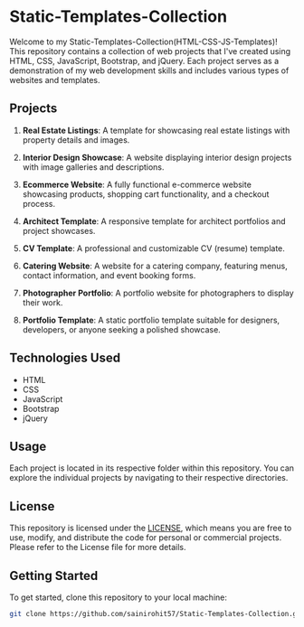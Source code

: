 # Static-Templates-Collection

Welcome to my Static-Templates-Collection(HTML-CSS-JS-Templates)! This repository contains a collection of web projects that I've created using HTML, CSS, JavaScript, Bootstrap, and jQuery. Each project serves as a demonstration of my web development skills and includes various types of websites and templates.

## Projects

1. **Real Estate Listings**: A template for showcasing real estate listings with property details and images.

2. **Interior Design Showcase**: A website displaying interior design projects with image galleries and descriptions.

3. **Ecommerce Website**: A fully functional e-commerce website showcasing products, shopping cart functionality, and a checkout process.

4. **Architect Template**: A responsive template for architect portfolios and project showcases.

5. **CV Template**: A professional and customizable CV (resume) template.

6. **Catering Website**: A website for a catering company, featuring menus, contact information, and event booking forms.

7. **Photographer Portfolio**: A portfolio website for photographers to display their work.

8. **Portfolio Template**: A static portfolio template suitable for designers, developers, or anyone seeking a polished showcase.

## Technologies Used

- HTML
- CSS
- JavaScript
- Bootstrap
- jQuery

## Usage

Each project is located in its respective folder within this repository. You can explore the individual projects by navigating to their respective directories.

## License

This repository is licensed under the [LICENSE](LICENSE), which means you are free to use, modify, and distribute the code for personal or commercial projects. Please refer to the License file for more details.

## Getting Started

To get started, clone this repository to your local machine:

```bash
git clone https://github.com/sainirohit57/Static-Templates-Collection.git
```
